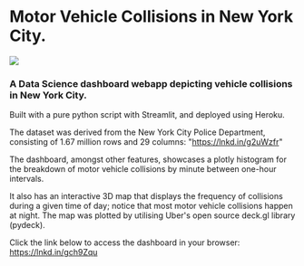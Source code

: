 # Motor Vehicle Collisions in New York City.

![](https://i.ibb.co/mvyQ2vf/nyc.gif)

### A Data Science dashboard webapp depicting vehicle collisions in New York City.
Built with a pure python script with Streamlit, and deployed using Heroku.

The dataset was derived from the New York City Police Department, consisting of 1.67 million rows and 29 columns:
"https://lnkd.in/g2uWzfr"

The dashboard, amongst other features, showcases a plotly histogram for the breakdown of motor vehicle collisions by minute between one-hour intervals.

It also has an interactive 3D map that displays the frequency of collisions during a given time of day; notice that most motor vehicle collisions happen at night. The map was plotted by utilising Uber's open source deck.gl library (pydeck).

Click the link below to access the dashboard in your browser:  
https://lnkd.in/gch9Zqu
